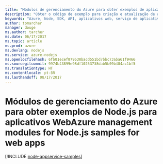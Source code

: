 ```yaml
---
title: "Módulos de gerenciamento do Azure para obter exemplos de aplicativo web Node.js"
description: "Obter o código de exemplo para criação e atualização de aplicativos Web do Azure hospedados no Serviço de Aplicativo usando os módulos de gerenciamento do Azure para Node.js"
keywords: "Azure, Node, SDK, API, aplicativos web, serviço de aplicativo"
author: tomarcher
manager: douge
ms.author: tarcher
ms.date: 06/17/2017
ms.topic: article
ms.prod: azure
ms.devlang: nodejs
ms.service: azure-nodejs
ms.openlocfilehash: 6fb01ecef079530bacd551bd7bbc73aba61f9466
ms.sourcegitcommit: 9974b43899e98df10253738dab5b09b484ac1bf5
ms.translationtype: HT
ms.contentlocale: pt-BR
ms.lasthandoff: 08/17/2017
---
```

# <a name="azure-management-modules-for-nodejs-samples-for-web-apps"></a><span data-ttu-id="6f71b-104">Módulos de gerenciamento do Azure para obter exemplos de Node.js para aplicativos Web</span><span class="sxs-lookup"><span data-stu-id="6f71b-104">Azure management modules for Node.js samples for web apps</span></span>

[!INCLUDE [node-appservice-samples](../docs-ref-conceptual/includes/appservice-samples.md)]